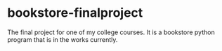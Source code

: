 # bookstore-finalproject
The final project for one of my college courses. It is a bookstore python program that is in the works currently. 
